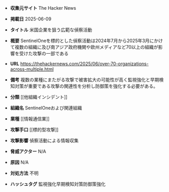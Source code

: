 - **収集元サイト**
The Hacker News

- **掲載日**
2025-06-09

- **タイトル**
米国企業を狙う広範な偵察活動

- **概要**
SentinelOneを標的とした偵察活動は2024年7月から2025年3月にかけて複数の組織に及び南アジア政府機関や欧州メディアなど70以上の組織が影響を受けた攻撃の一部である

- **URL**
https://thehackernews.com/2025/06/over-70-organizations-across-multiple.html

- **備考**
複数の業種にまたがる攻撃で被害拡大の可能性が高く監視強化と早期検知対策が重要である攻撃の関連性を分析し防御策を強化する必要がある。

- **分類**
[[他組織インシデント]]

- **組織名**
SentinelOneおよび関連組織

- **業種**
[[情報通信業]]

- **攻撃手口**
[[標的型攻撃]]

- **攻撃影響**
偵察活動による情報収集

- **脅威アクター**
N/A

- **原因**
N/A

- **対処方法**
不明

- **ハッシュタグ**
監視強化早期検知対策防御策強化
